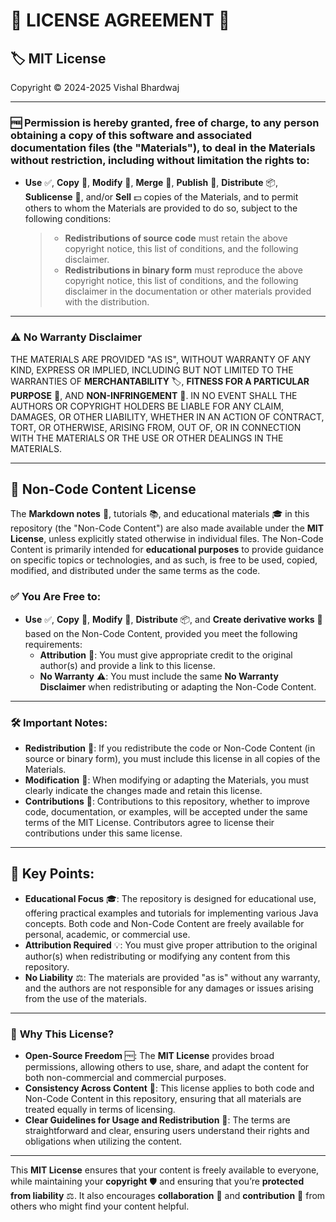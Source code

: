 # 📄 **LICENSE AGREEMENT** 📝

## 🏷️ **MIT License**

Copyright © 2024-2025 Vishal Bhardwaj

---

### 🆓 **Permission is hereby granted**, free of charge, to any person obtaining a copy of this software and associated documentation files (the "Materials"), to deal in the Materials without restriction, including without limitation the rights to:

- **Use** ✅, **Copy** 📄, **Modify** 🔧, **Merge** 🔗, **Publish** 📢, **Distribute** 📦, **Sublicense** 🔁, and/or **Sell** 💵 copies of the Materials, and to permit others to whom the Materials are provided to do so, subject to the following conditions:

  > - **Redistributions of source code** must retain the above copyright notice, this list of conditions, and the following disclaimer.
  > - **Redistributions in binary form** must reproduce the above copyright notice, this list of conditions, and the following disclaimer in the documentation or other materials provided with the distribution.

---

### ⚠️ **No Warranty Disclaimer**

THE MATERIALS ARE PROVIDED "AS IS", WITHOUT WARRANTY OF ANY KIND, EXPRESS OR IMPLIED, INCLUDING BUT NOT LIMITED TO THE WARRANTIES OF **MERCHANTABILITY** 🏷️, **FITNESS FOR A PARTICULAR PURPOSE** 🎯, AND **NON-INFRINGEMENT** 🚫. IN NO EVENT SHALL THE AUTHORS OR COPYRIGHT HOLDERS BE LIABLE FOR ANY CLAIM, DAMAGES, OR OTHER LIABILITY, WHETHER IN AN ACTION OF CONTRACT, TORT, OR OTHERWISE, ARISING FROM, OUT OF, OR IN CONNECTION WITH THE MATERIALS OR THE USE OR OTHER DEALINGS IN THE MATERIALS.

---

## 📝 **Non-Code Content License**

The **Markdown notes** 📑, tutorials 📚, and educational materials 🎓 in this repository (the "Non-Code Content") are also made available under the **MIT License**, unless explicitly stated otherwise in individual files. The Non-Code Content is primarily intended for **educational purposes** to provide guidance on specific topics or technologies, and as such, is free to be used, copied, modified, and distributed under the same terms as the code.

### ✅ **You Are Free to:**

- **Use** ✅, **Copy** 📄, **Modify** 🔧, **Distribute** 📦, and **Create derivative works** 🔄 based on the Non-Code Content, provided you meet the following requirements:
  - **Attribution** 💬: You must give appropriate credit to the original author(s) and provide a link to this license.
  - **No Warranty** ⚠️: You must include the same **No Warranty Disclaimer** when redistributing or adapting the Non-Code Content.

---

### 🛠️ **Important Notes:**

- **Redistribution** 🔄: If you redistribute the code or Non-Code Content (in source or binary form), you must include this license in all copies of the Materials.
- **Modification** 🔨: When modifying or adapting the Materials, you must clearly indicate the changes made and retain this license.
- **Contributions** 🤝: Contributions to this repository, whether to improve code, documentation, or examples, will be accepted under the same terms of the MIT License. Contributors agree to license their contributions under this same license.

---

## 🎯 **Key Points:**

- **Educational Focus** 🎓: The repository is designed for educational use, offering practical examples and tutorials for implementing various Java concepts. Both code and Non-Code Content are freely available for personal, academic, or commercial use.
- **Attribution Required** 💡: You must give proper attribution to the original author(s) when redistributing or modifying any content from this repository.
- **No Liability** ⚖️: The materials are provided "as is" without any warranty, and the authors are not responsible for any damages or issues arising from the use of the materials.

---

### 🚀 **Why This License?**

- **Open-Source Freedom** 🆓: The **MIT License** provides broad permissions, allowing others to use, share, and adapt the content for both non-commercial and commercial purposes.
- **Consistency Across Content** 🔄: This license applies to both code and Non-Code Content in this repository, ensuring that all materials are treated equally in terms of licensing.
- **Clear Guidelines for Usage and Redistribution** 📜: The terms are straightforward and clear, ensuring users understand their rights and obligations when utilizing the content.

---

This **MIT License** ensures that your content is freely available to everyone, while maintaining your **copyright** 🛡️ and ensuring that you’re **protected from liability** ⚖️. It also encourages **collaboration** 🤝 and **contribution** 🔧 from others who might find your content helpful.
